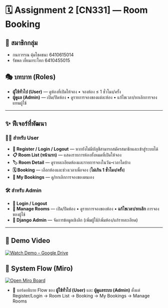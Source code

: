 # 🗓️ Assignment 2 [CN331] — Room Booking

## 👥 สมาชิกกลุ่ม
- กนกวรรณ คุ้มโชคชนะ 6410615014
- รัชพล เยี่ยมกระโทก 6410455015

## 🎭 บทบาท (Roles)
- **ผู้ใช้ทั่วไป (User)** — ดูห้องที่เปิดให้จอง • จองห้อง ≤ 1 ชั่วโมง/ครั้ง
- **ผู้ดูแล (Admin)** — เปิด/ปิดห้อง • ดูรายการจองของแต่ละห้อง • แก้ไขเวลา/ยกเลิกการจองแทนผู้ใช้

---

## ✨ ฟีเจอร์ที่พัฒนา

### 🙋‍♀️ สำหรับ User
- **🔐 Register / Login / Logout** — หากยังไม่มีบัญชีสามารถสมัครสมาชิกและเข้าสู่ระบบได้
- **📋 Room List (หน้าแรก)** — แสดงรายการห้องทั้งหมดที่เปิดให้จอง
- **🏷️ Room Detail** — ดูรายละเอียดห้องและรายการจองในวัน–เวลาใดบ้าง
- **🗓️ Booking** — เลือกห้องและช่วงเวลาเพื่อจอง (**ไม่เกิน 1 ชั่วโมง/ครั้ง**)
- **📁 My Bookings** — ดู/ยกเลิกการจองของตนเอง

### 🛠️ สำหรับ Admin
- **🔑 Login / Logout**
- **🏢 Manage Rooms** — เปิด/ปิดห้อง • ดูรายการจองของห้อง • **แก้ไขเวลา/ยกเลิก** การจองของผู้ใช้
- **🧰 Django Admin** — จัดการข้อมูลเชิงลึก (เพิ่มผู้ใช้/เพิ่มห้อง/แก้รายละเอียด)

---
## 🎥 Demo Video

[![Watch Demo – Google Drive](https://img.shields.io/badge/Watch%20Demo-Google%20Drive-4285F4?logo=google-drive&logoColor=white)](https://drive.google.com/file/d/1mbSrIfGb3TuS7DF-pn69KE0HgwFFPNm_/view?usp=sharing)

## 📌 System Flow (Miro)

[![Open Miro Board](https://img.shields.io/badge/Miro-Open%20Board-ffca00?logo=miro&logoColor=000)](https://miro.com/app/board/uXjVJIw_vis=/?share_link_id=174491524429)

- 🧭 บอร์ดอธิบาย Flow ของ **ผู้ใช้ทั่วไป (User)** และ **ผู้ดูแลระบบ (Admin)** ตั้งแต่ Register/Login → Room List → Booking → My Bookings → Manage Rooms
